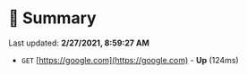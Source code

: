 # 📖 Summary
Last updated: **2/27/2021, 8:59:27 AM**

- `GET` [https://google.com](https://google.com) - **Up** (124ms)
